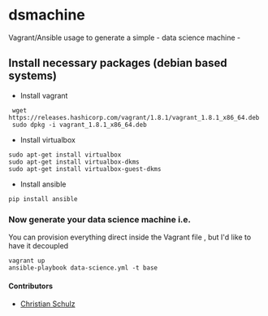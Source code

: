 # dsmachine
Vagrant/Ansible usage to generate a simple - data science machine -


## Install necessary packages  (debian based systems)

* Install vagrant

```
 wget https://releases.hashicorp.com/vagrant/1.8.1/vagrant_1.8.1_x86_64.deb
 sudo dpkg -i vagrant_1.8.1_x86_64.deb

```
* Install virtualbox

```
sudo apt-get install virtualbox
sudo apt-get install virtualbox-dkms
sudo apt-get install virtualbox-guest-dkms
```

* Install ansible

```
pip install ansible
```

### Now generate your data science machine i.e.

You can provision everything direct inside the Vagrant file , but I'd like to have it decoupled

```
vagrant up
ansible-playbook data-science.yml -t base

```




#### Contributors
* [Christian Schulz](https://twitter.com/nnfuzzy)
